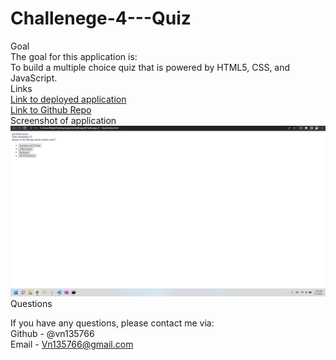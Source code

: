 # Challenege-4---Quiz
Goal
<br>
The goal for this application is:
<br>
To build a multiple choice quiz that is powered by HTML5, CSS, and JavaScript.
<br>
Links
<br>
[Link to deployed application](https://vn135766.github.io/Challenege-4---Quiz/)
<br>
[Link to Github Repo](https://github.com/VN135766/Challenege-4---Quiz)
<br>
Screenshot of application
![Alt text](https://github.com/VN135766/Challenege-4---Quiz/blob/main/Screenshot%20(33).png)
Questions
<br>

If you have any questions, please contact me via:
<br>
Github - @vn135766
<br>
Email - Vn135766@gmail.com 
